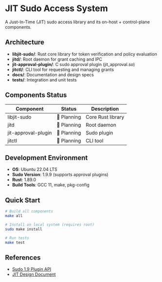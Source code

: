 # JIT Sudo Access System

A Just-In-Time (JIT) sudo access library and its on-host + control-plane components.

## Architecture

- **libjit-sudo/**: Rust core library for token verification and policy evaluation
- **jitd/**: Root daemon for grant caching and IPC
- **jit-approval-plugin/**: C sudo approval plugin (jit_approval.so)
- **jitctl/**: CLI tool for requesting and managing grants
- **docs/**: Documentation and design specs
- **tests/**: Integration and unit tests

## Components Status

| Component | Status | Description |
|-----------|---------|-------------|
| libjit-sudo | 🚧 Planning | Core Rust library |
| jitd | 🚧 Planning | Root daemon |
| jit-approval-plugin | 🚧 Planning | Sudo plugin |
| jitctl | 🚧 Planning | CLI tool |

## Development Environment

- **OS**: Ubuntu 22.04 LTS
- **Sudo Version**: 1.9.9 (supports approval plugins)
- **Rust**: 1.89.0
- **Build Tools**: GCC 11, make, pkg-config

## Quick Start

```bash
# Build all components
make all

# Install on local system (requires root)
sudo make install

# Run tests
make test
```

## References

- [Sudo 1.9 Plugin API](https://www.sudo.ws/docs/man/1.9.9/sudo_plugin.man.html)
- [JIT Design Document](docs/design.md)
